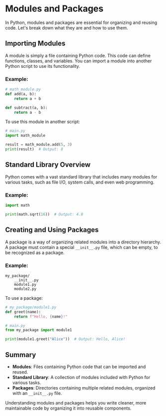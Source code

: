 # Modules and Packages

In Python, modules and packages are essential for organizing and reusing code. Let's break down what they are and how to use them.

## Importing Modules

A module is simply a file containing Python code. This code can define functions, classes, and variables. You can import a module into another Python script to use its functionality.

### Example:
```python
# math_module.py
def add(a, b):
    return a + b

def subtract(a, b):
    return a - b
```

To use this module in another script:
```python
# main.py
import math_module

result = math_module.add(5, 3)
print(result)  # Output: 8
```

## Standard Library Overview

Python comes with a vast standard library that includes many modules for various tasks, such as file I/O, system calls, and even web programming.

### Example:
```python
import math

print(math.sqrt(16))  # Output: 4.0
```

## Creating and Using Packages

A package is a way of organizing related modules into a directory hierarchy. A package must contain a special `__init__.py` file, which can be empty, to be recognized as a package.

### Example:
```
my_package/
    __init__.py
    module1.py
    module2.py
```

To use a package:
```python
# my_package/module1.py
def greet(name):
    return f"Hello, {name}!"

# main.py
from my_package import module1

print(module1.greet("Alice"))  # Output: Hello, Alice!
```

## Summary

- **Modules**: Files containing Python code that can be imported and reused.
- **Standard Library**: A collection of modules included with Python for various tasks.
- **Packages**: Directories containing multiple related modules, organized with an `__init__.py` file.

Understanding modules and packages helps you write cleaner, more maintainable code by organizing it into reusable components.
